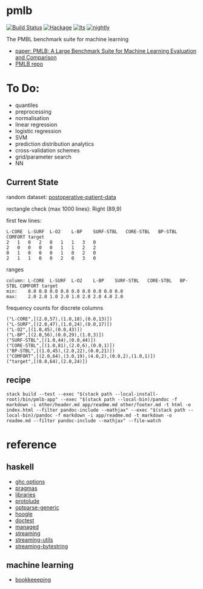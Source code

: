 pmlb
====

[![Build
Status](https://travis-ci.org/tonyday567/pmlb.svg)](https://travis-ci.org/tonyday567/pmlb)
[![Hackage](https://img.shields.io/hackage/v/pmlb.svg)](https://hackage.haskell.org/package/pmlb)
[![lts](https://www.stackage.org/package/pmlb/badge/lts)](http://stackage.org/lts/package/pmlb)
[![nightly](https://www.stackage.org/package/pmlb/badge/nightly)](http://stackage.org/nightly/package/pmlb)

The PMBL benchmark suite for machine learning

-   [paper: PMLB: A Large Benchmark Suite for Machine Learning
    Evaluation and Comparison](https://arxiv.org/pdf/1703.00512.pdf)
-   [PMLB repo](https://github.com/EpistasisLab/penn-ml-benchmarks)

To Do:
======

-   quantiles
-   preprocessing
-   normalisation
-   linear regression
-   logistic regression
-   SVM
-   prediction distribution analytics
-   cross-validation schemes
-   grid/parameter search
-   NN

Current State
-------------

random dataset:
[postoperative-patient-data](https://github.com/EpistasisLab/penn-ml-benchmarks/raw/master/datasets/classification/postoperative-patient-data/postoperative-patient-data.tsv.gz)

rectangle check (max 1000 lines): Right (89,9)

first few lines:

    L-CORE	L-SURF	L-O2	L-BP	SURF-STBL	CORE-STBL	BP-STBL	COMFORT	target
    2	1	0	2	0	1	1	3	0
    2	0	0	0	0	1	1	2	2
    0	1	0	0	0	1	0	2	0
    2	1	1	0	0	2	0	3	0

ranges

    column:	L-CORE	L-SURF	L-O2	L-BP	SURF-STBL	CORE-STBL	BP-STBL	COMFORT	target
    min:	0.0	0.0	0.0	0.0	0.0	0.0	0.0	0.0	0.0
    max:	2.0	2.0	1.0	2.0	1.0	2.0	2.0	4.0	2.0

frequency counts for discrete columns

    ("L-CORE",[(2.0,57),(1.0,18),(0.0,13)])
    ("L-SURF",[(2.0,47),(1.0,24),(0.0,17)])
    ("L-O2",[(1.0,45),(0.0,43)])
    ("L-BP",[(2.0,56),(0.0,29),(1.0,3)])
    ("SURF-STBL",[(1.0,44),(0.0,44)])
    ("CORE-STBL",[(1.0,81),(2.0,6),(0.0,1)])
    ("BP-STBL",[(1.0,45),(2.0,22),(0.0,21)])
    ("COMFORT",[(2.0,64),(3.0,19),(4.0,2),(0.0,2),(1.0,1)])
    ("target",[(0.0,64),(2.0,24)])

recipe
------

    stack build --test --exec "$(stack path --local-install-root)/bin/pmlb-app" --exec "$(stack path --local-bin)/pandoc -f markdown -i other/header.md app/readme.md other/footer.md -t html -o index.html --filter pandoc-include --mathjax" --exec "$(stack path --local-bin)/pandoc -f markdown -i app/readme.md -t markdown -o readme.md --filter pandoc-include --mathjax" --file-watch

reference
=========

haskell
-------

-   [ghc
    options](https://downloads.haskell.org/~ghc/latest/docs/html/users_guide/flags.html#flag-reference)
-   [pragmas](https://downloads.haskell.org/~ghc/latest/docs/html/users_guide/lang.html)
-   [libraries](https://www.stackage.org/)
-   [protolude](https://www.stackage.org/package/protolude)
-   [optparse-generic](https://www.stackage.org/package/optparse-generic)
-   [hoogle](https://www.stackage.org/package/hoogle)
-   [doctest](https://www.stackage.org/package/doctest)
-   [managed](https://www.stackage.org/package/managed)
-   [streaming](https://www.stackage.org/package/streaming)
-   [streaming-utils](https://www.stackage.org/package/streaming-utils)
-   [streaming-bytestring](https://www.stackage.org/package/streaming-bytestring)

machine learning
----------------

-   [bookkeeeping](https://www.eecs.tufts.edu/~dsculley/papers/ml_test_score.pdf)

